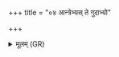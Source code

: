+++
title = "०४ आन्त्रेभ्यस् ते गुदाभ्यो"

+++
<details><summary>मूलम् (GR)</summary>

आन्त्रेभ्यस् ते गुदाभ्यो  
वनिष्ठोर् उदराद् उत ।  
यक्ष्मं पाण्योर् अङ्गुलिभ्यो  
नखेभ्यो वि वृहामसि ॥
</details>